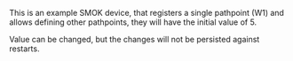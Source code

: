 This is an example SMOK device, that registers
a single pathpoint (W1) and allows defining other pathpoints, 
they will have the initial value of 5.

Value can be changed, but the changes will not be persisted
against restarts.
